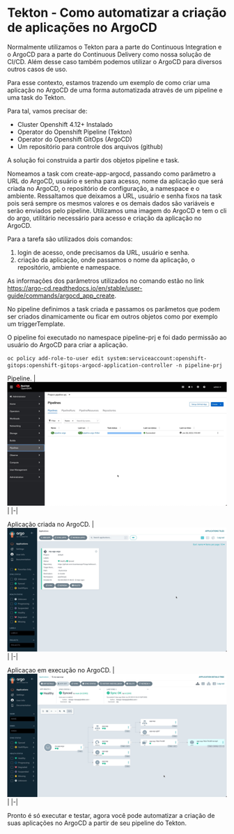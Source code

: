 # Tekton - Como automatizar a criação de aplicações no ArgoCD

Normalmente utilizamos o Tekton para a parte do Continuous Integration e o ArgoCD para a parte do Continuous Delivery como nossa solução de CI/CD. Além desse caso também podemos utilizar o ArgoCD para diversos outros casos de uso.

Para esse contexto, estamos trazendo um exemplo de como criar uma aplicação no ArgoCD de uma forma automatizada através de um pipeline e uma task do Tekton.

Para tal, vamos precisar de:
- Cluster Openshift 4.12+ Instalado
- Operator do Openshift Pipeline (Tekton)
- Operator do Openshift GitOps (ArgoCD)
- Um repositório para controle dos arquivos (github)


A solução foi construida a partir dos objetos pipeline e task.

Nomeamos a task com create-app-argocd, passando como parâmetro a URL do ArgoCD, usuário e senha para acesso, nome da aplicação que será criada no ArgoCD, o repositório de configuração, a namespace e o ambiente. Ressaltamos que deixamos a URL, usuário e senha fixos na task pois será sempre os mesmos valores e os demais dados são variáveis e serão enviados pelo pipeline.
Utilizamos uma imagem do ArgoCD e tem o cli do argo, utilitário necessário para acesso e criação da aplicação no ArgoCD.

Para a tarefa são utilizados dois comandos:
1. login de acesso, onde precisamos da URL, usuário e senha.
2. criação da aplicação, onde passamos o nome da aplicação, o repositório, ambiente e namespace.

As informações dos parâmetros utilizados no comando estão no link https://argo-cd.readthedocs.io/en/stable/user-guide/commands/argocd_app_create.

No pipeline definimos a task criada e passamos os parâmetos que podem ser criados dinamicamente ou ficar em outros objetos como por exemplo um triggerTemplate.

O pipeline foi executado no namespace pipeline-prj e foi dado permissão ao usuário do ArgoCD para criar a aplicação.

```
oc policy add-role-to-user edit system:serviceaccount:openshift-gitops:openshift-gitops-argocd-application-controller -n pipeline-prj
```

Pipeline.
|![Pipeline](img/pipeline.jpg)|
|-|


Aplicação criada no ArgoCD.
|![App Created in ArgoCD](img/app-argo.jpg)|
|-|

Aplicaçao em execução no ArgoCD.
|![App Running in ArgoCD](img/app-argo-running.jpg)|
|-|

Pronto é só executar e testar, agora você pode automatizar a criação de suas aplicações no ArgoCD a partir de seu pipeline do Tekton.